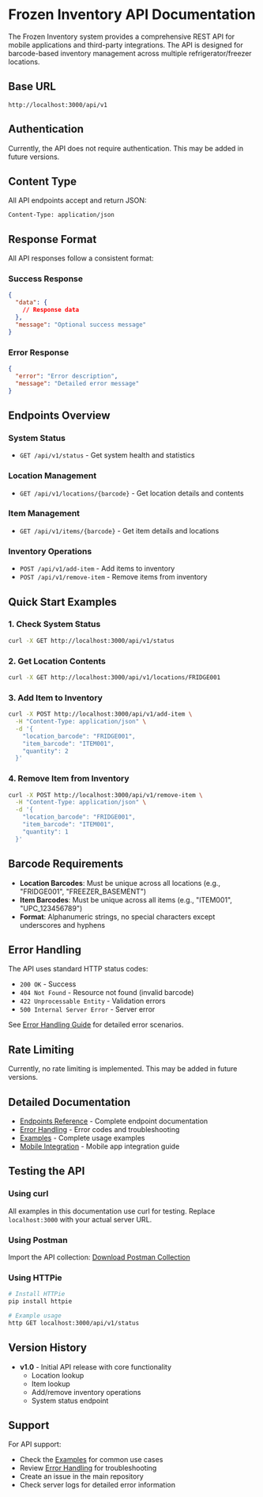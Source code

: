 # Frozen Inventory API Documentation

The Frozen Inventory system provides a comprehensive REST API for mobile applications and third-party integrations. The API is designed for barcode-based inventory management across multiple refrigerator/freezer locations.

## Base URL

```
http://localhost:3000/api/v1
```

## Authentication

Currently, the API does not require authentication. This may be added in future versions.

## Content Type

All API endpoints accept and return JSON:

```
Content-Type: application/json
```

## Response Format

All API responses follow a consistent format:

### Success Response
```json
{
  "data": {
    // Response data
  },
  "message": "Optional success message"
}
```

### Error Response
```json
{
  "error": "Error description",
  "message": "Detailed error message"
}
```

## Endpoints Overview

### System Status
- `GET /api/v1/status` - Get system health and statistics

### Location Management
- `GET /api/v1/locations/{barcode}` - Get location details and contents

### Item Management
- `GET /api/v1/items/{barcode}` - Get item details and locations

### Inventory Operations
- `POST /api/v1/add-item` - Add items to inventory
- `POST /api/v1/remove-item` - Remove items from inventory

## Quick Start Examples

### 1. Check System Status
```bash
curl -X GET http://localhost:3000/api/v1/status
```

### 2. Get Location Contents
```bash
curl -X GET http://localhost:3000/api/v1/locations/FRIDGE001
```

### 3. Add Item to Inventory
```bash
curl -X POST http://localhost:3000/api/v1/add-item \
  -H "Content-Type: application/json" \
  -d '{
    "location_barcode": "FRIDGE001",
    "item_barcode": "ITEM001",
    "quantity": 2
  }'
```

### 4. Remove Item from Inventory
```bash
curl -X POST http://localhost:3000/api/v1/remove-item \
  -H "Content-Type: application/json" \
  -d '{
    "location_barcode": "FRIDGE001",
    "item_barcode": "ITEM001",
    "quantity": 1
  }'
```

## Barcode Requirements

- **Location Barcodes**: Must be unique across all locations (e.g., "FRIDGE001", "FREEZER_BASEMENT")
- **Item Barcodes**: Must be unique across all items (e.g., "ITEM001", "UPC_123456789")
- **Format**: Alphanumeric strings, no special characters except underscores and hyphens

## Error Handling

The API uses standard HTTP status codes:

- `200 OK` - Success
- `404 Not Found` - Resource not found (invalid barcode)
- `422 Unprocessable Entity` - Validation errors
- `500 Internal Server Error` - Server error

See [Error Handling Guide](errors.md) for detailed error scenarios.

## Rate Limiting

Currently, no rate limiting is implemented. This may be added in future versions.

## Detailed Documentation

- [Endpoints Reference](endpoints.md) - Complete endpoint documentation
- [Error Handling](errors.md) - Error codes and troubleshooting
- [Examples](examples.md) - Complete usage examples
- [Mobile Integration](mobile-integration.md) - Mobile app integration guide

## Testing the API

### Using curl
All examples in this documentation use curl for testing. Replace `localhost:3000` with your actual server URL.

### Using Postman
Import the API collection: [Download Postman Collection](postman_collection.json)

### Using HTTPie
```bash
# Install HTTPie
pip install httpie

# Example usage
http GET localhost:3000/api/v1/status
```

## Version History

- **v1.0** - Initial API release with core functionality
  - Location lookup
  - Item lookup
  - Add/remove inventory operations
  - System status endpoint

## Support

For API support:
- Check the [Examples](examples.md) for common use cases
- Review [Error Handling](errors.md) for troubleshooting
- Create an issue in the main repository
- Check server logs for detailed error information